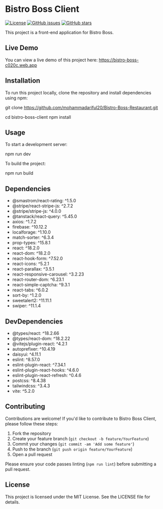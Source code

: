 # Bistro Boss Client

[![License](https://img.shields.io/badge/license-MIT-blue.svg)](https://github.com/yourusername/bistro-boss-client/blob/main/LICENSE)
[![GitHub issues](https://img.shields.io/github/issues/yourusername/bistro-boss-client)](https://github.com/yourusername/bistro-boss-client/issues)
[![GitHub stars](https://img.shields.io/github/stars/yourusername/bistro-boss-client)](https://github.com/yourusername/bistro-boss-client/stargazers)

This project is a front-end application for Bistro Boss.

## Live Demo

You can view a live demo of this project here: https://bistro-boss-c020c.web.app

## Installation

To run this project locally, clone the repository and install dependencies using npm:

git clone https://github.com/mohammadariful20/Bistro-Boss-Restaurant.git

cd bistro-boss-client
npm install

## Usage

To start a development server:

npm run dev

To build the project:

npm run build

## Dependencies

- @smastrom/react-rating: ^1.5.0
- @stripe/react-stripe-js: ^2.7.2
- @stripe/stripe-js: ^4.0.0
- @tanstack/react-query: ^5.45.0
- axios: ^1.7.2
- firebase: ^10.12.2
- localforage: ^1.10.0
- match-sorter: ^6.3.4
- prop-types: ^15.8.1
- react: ^18.2.0
- react-dom: ^18.2.0
- react-hook-form: ^7.52.0
- react-icons: ^5.2.1
- react-parallax: ^3.5.1
- react-responsive-carousel: ^3.2.23
- react-router-dom: ^6.23.1
- react-simple-captcha: ^9.3.1
- react-tabs: ^6.0.2
- sort-by: ^1.2.0
- sweetalert2: ^11.11.1
- swiper: ^11.1.4

## DevDependencies

- @types/react: ^18.2.66
- @types/react-dom: ^18.2.22
- @vitejs/plugin-react: ^4.2.1
- autoprefixer: ^10.4.19
- daisyui: ^4.11.1
- eslint: ^8.57.0
- eslint-plugin-react: ^7.34.1
- eslint-plugin-react-hooks: ^4.6.0
- eslint-plugin-react-refresh: ^0.4.6
- postcss: ^8.4.38
- tailwindcss: ^3.4.3
- vite: ^5.2.0

## Contributing

Contributions are welcome! If you'd like to contribute to Bistro Boss Client, please follow these steps:

1. Fork the repository
2. Create your feature branch (`git checkout -b feature/YourFeature`)
3. Commit your changes (`git commit -am 'Add some feature'`)
4. Push to the branch (`git push origin feature/YourFeature`)
5. Open a pull request

Please ensure your code passes linting (`npm run lint`) before submitting a pull request.

## License

This project is licensed under the MIT License. See the LICENSE file for details.

